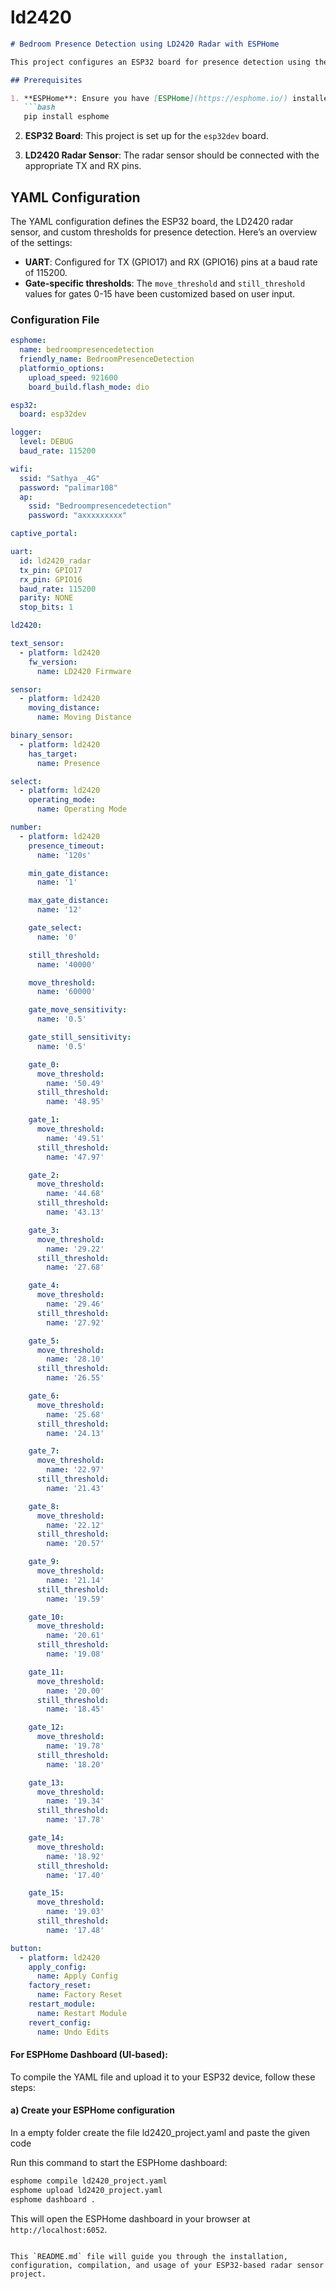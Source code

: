 # ld2420





```markdown
# Bedroom Presence Detection using LD2420 Radar with ESPHome

This project configures an ESP32 board for presence detection using the LD2420 radar sensor. The configuration includes specific move and still threshold values for 16 gates based on customized input.

## Prerequisites

1. **ESPHome**: Ensure you have [ESPHome](https://esphome.io/) installed. You can install it using `pip`:
   ```bash
   pip install esphome
   ```

2. **ESP32 Board**: This project is set up for the `esp32dev` board.

3. **LD2420 Radar Sensor**: The radar sensor should be connected with the appropriate TX and RX pins.

## YAML Configuration

The YAML configuration defines the ESP32 board, the LD2420 radar sensor, and custom thresholds for presence detection. Here’s an overview of the settings:

- **UART**: Configured for TX (GPIO17) and RX (GPIO16) pins at a baud rate of 115200.
- **Gate-specific thresholds**: The `move_threshold` and `still_threshold` values for gates 0-15 have been customized based on user input.

### Configuration File

```yaml
esphome:
  name: bedroompresencedetection
  friendly_name: BedroomPresenceDetection
  platformio_options:
    upload_speed: 921600
    board_build.flash_mode: dio

esp32:
  board: esp32dev

logger:
  level: DEBUG
  baud_rate: 115200

wifi:
  ssid: "Sathya _4G"
  password: "palimar108"
  ap:
    ssid: "Bedroompresencedetection"
    password: "axxxxxxxxx"

captive_portal:

uart:
  id: ld2420_radar
  tx_pin: GPIO17
  rx_pin: GPIO16
  baud_rate: 115200
  parity: NONE
  stop_bits: 1

ld2420:

text_sensor:
  - platform: ld2420
    fw_version:
      name: LD2420 Firmware

sensor:
  - platform: ld2420
    moving_distance:
      name: Moving Distance

binary_sensor:
  - platform: ld2420
    has_target:
      name: Presence

select:
  - platform: ld2420
    operating_mode:
      name: Operating Mode

number:
  - platform: ld2420
    presence_timeout:
      name: '120s'

    min_gate_distance:
      name: '1'

    max_gate_distance:
      name: '12'

    gate_select:
      name: '0'

    still_threshold:
      name: '40000'

    move_threshold:
      name: '60000'

    gate_move_sensitivity:
      name: '0.5'

    gate_still_sensitivity:
      name: '0.5'

    gate_0:
      move_threshold:
        name: '50.49'
      still_threshold:
        name: '48.95'

    gate_1:
      move_threshold:
        name: '49.51'
      still_threshold:
        name: '47.97'

    gate_2:
      move_threshold:
        name: '44.68'
      still_threshold:
        name: '43.13'

    gate_3:
      move_threshold:
        name: '29.22'
      still_threshold:
        name: '27.68'

    gate_4:
      move_threshold:
        name: '29.46'
      still_threshold:
        name: '27.92'

    gate_5:
      move_threshold:
        name: '28.10'
      still_threshold:
        name: '26.55'

    gate_6:
      move_threshold:
        name: '25.68'
      still_threshold:
        name: '24.13'

    gate_7:
      move_threshold:
        name: '22.97'
      still_threshold:
        name: '21.43'

    gate_8:
      move_threshold:
        name: '22.12'
      still_threshold:
        name: '20.57'

    gate_9:
      move_threshold:
        name: '21.14'
      still_threshold:
        name: '19.59'

    gate_10:
      move_threshold:
        name: '20.61'
      still_threshold:
        name: '19.08'

    gate_11:
      move_threshold:
        name: '20.00'
      still_threshold:
        name: '18.45'

    gate_12:
      move_threshold:
        name: '19.78'
      still_threshold:
        name: '18.20'

    gate_13:
      move_threshold:
        name: '19.34'
      still_threshold:
        name: '17.78'

    gate_14:
      move_threshold:
        name: '18.92'
      still_threshold:
        name: '17.40'

    gate_15:
      move_threshold:
        name: '19.03'
      still_threshold:
        name: '17.48'

button:
  - platform: ld2420
    apply_config:
      name: Apply Config
    factory_reset:
      name: Factory Reset
    restart_module:
      name: Restart Module
    revert_config:
      name: Undo Edits
```



#### For ESPHome Dashboard (UI-based):
To compile the YAML file and upload it to your ESP32 device, follow these steps:

#### a) Create your ESPHome configuration

In a empty folder create the file  ld2420_project.yaml and paste the given code

Run this command to start the ESPHome dashboard:




```bash
esphome compile ld2420_project.yaml
esphome upload ld2420_project.yaml
esphome dashboard .
```

This will open the ESPHome dashboard in your browser at `http://localhost:6052`.

```

This `README.md` file will guide you through the installation, configuration, compilation, and usage of your ESP32-based radar sensor project.
